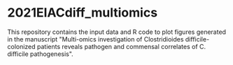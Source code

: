 # 2021EIACdiff_multiomics

This repository contains the input data and R code to plot figures generated in the manuscript "Multi-omics investigation of Clostridioides difficile-colonized patients reveals pathogen and commensal correlates of C. difficile pathogenesis".
